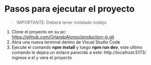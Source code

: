 # Pasos para ejecutar el proyecto
> IMPORTANTE: Deberá tener instalado nodejs

1. Clone el proyecto en su pc: https://github.com/OrlandoAlonso/production-iii.git
2. Abra una nueva terminal dentro de Visual Studio Code
3. Ejecute el comando **npm install** y luego **npm run dev**, este ultimo comando le dejara un enlace parecido a este: http://localhost:5173/ ingrese a el y vera el proyecto